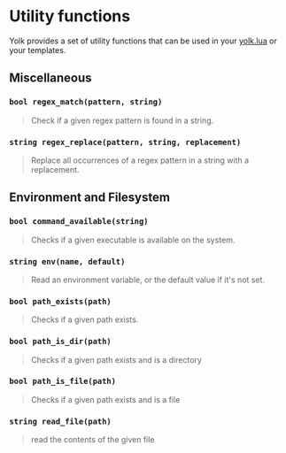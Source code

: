 # Utility functions

Yolk provides a set of utility functions that can be used in your [yolk.lua](./yolk_lua.md) or your templates.

## Miscellaneous

### `bool regex_match(pattern, string)`

> Check if a given regex pattern is found in a string.

### `string regex_replace(pattern, string, replacement)`

> Replace all occurrences of a regex pattern in a string with a replacement.

## Environment and Filesystem

### `bool command_available(string)`

> Checks if a given executable is available on the system.

### `string env(name, default)`

> Read an environment variable, or the default value if it's not set.

### `bool path_exists(path)`

> Checks if a given path exists.

### `bool path_is_dir(path)`

> Checks if a given path exists and is a directory

### `bool path_is_file(path)`

> Checks if a given path exists and is a file

### `string read_file(path)`

> read the contents of the given file
